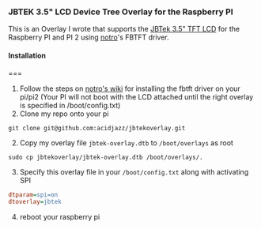 ### JBTEK 3.5" LCD Device Tree Overlay for the Raspberry PI
This is an Overlay I wrote that supports the [JBTek 3.5" TFT LCD](http://www.amazon.com/JBtek-Version-480x320-Raspberry-Nov-2014/dp/B00OB0S8KE) for the Raspberry PI and PI 2 using [notro](https://github.com/notro)'s FBTFT driver.

#### Installation
===
1. Follow the steps on [notro's wiki](https://github.com/notro/fbtft/wiki#install) for installing the fbtft driver on your pi/pi2 (Your PI will not boot with the LCD attached until the right overlay is specified in /boot/config.txt)
2. Clone my repo onto your pi
```shell
git clone git@github.com:acidjazz/jbtekoverlay.git
```
2. Copy my overlay file `jbtek-overlay.dtb` to `/boot/overlays` as root
```shell
sudo cp jbtekoverlay/jbtek-overlay.dtb /boot/overlays/.
```
3. Specify this overlay file in your `/boot/config.txt` along with activating SPI
```ini
dtparam=spi=on
dtoverlay=jbtek
```
4. reboot your raspberry pi

